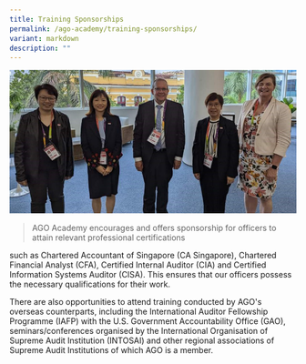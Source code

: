 ```yaml
---
title: Training Sponsorships
permalink: /ago-academy/training-sponsorships/
variant: markdown
description: ""
---
```

![](/images/banner_training_sponsorships.png)

> AGO Academy encourages and offers sponsorship for officers to attain relevant professional certifications 

such as Chartered Accountant of Singapore (CA Singapore), Chartered Financial Analyst (CFA), Certified Internal Auditor (CIA) and Certified Information Systems Auditor (CISA). This ensures that our officers possess the necessary qualifications for their work.

There are also opportunities to attend training conducted by AGO's overseas counterparts, including the International Auditor Fellowship Programme (IAFP) with the U.S. Government Accountability Office (GAO), seminars/conferences organised by the International Organisation of Supreme Audit Institution (INTOSAI) and other regional associations of Supreme Audit Institutions of which AGO is a member.